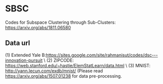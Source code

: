 # SBSC
Codes for Subspace Clustering through Sub-Clusters: https://arxiv.org/abs/1811.06580

## Data url
(1) Extended Yale B:https://sites.google.com/site/rahmanisut/codes/dsc---innovation-pursuit \\
(2) ZIPCODE: https://web.stanford.edu/~hastie/ElemStatLearn/data.html \\
(3) MNIST: http://yann.lecun.com/exdb/mnist/ (Please read https://arxiv.org/abs/1507.01238 for data pre-processing. 
